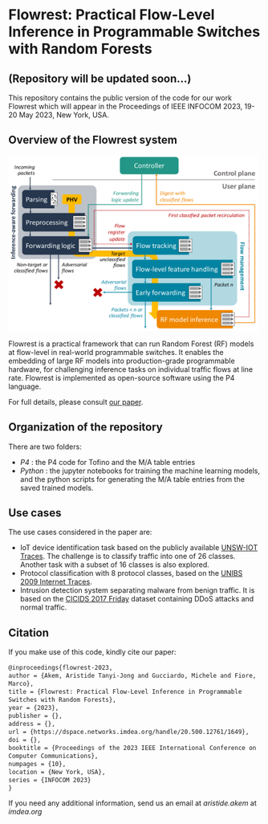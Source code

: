 # Flowrest: Practical Flow-Level Inference in Programmable Switches with Random Forests

## (Repository will be updated soon...)

This repository contains the public version of the code for our work Flowrest which will appear in the Proceedings of IEEE INFOCOM 2023, 19-20 May 2023, New York, USA.

## Overview of the Flowrest system
<img src="flowrest.png" alt="Flowrest Overview" style="height: 350px; width:500px;"/>  

Flowrest is a practical framework that can run Random Forest (RF) models at flow-level in real-world programmable switches. It
enables the embedding of large RF models into production-grade programmable hardware, for challenging inference tasks
on individual traffic flows at line rate. Flowrest is implemented as open-source software using the P4 language.

For full details, please consult <a href="https://dspace.networks.imdea.org/handle/20.500.12761/1649">our paper</a>.

## Organization of the repository  
There are two folders:  
<!-- - _Data_ : information on how to access the data  -->
- _P4_ : the P4 code for Tofino and the M/A table entries
- _Python_ : the jupyter notebooks for training the machine learning models, and the python scripts for generating the M/A table entries from the saved trained models.

## Use cases
The use cases considered in the paper are: 
- IoT device identification task based on the publicly available <a href="https://iotanalytics unsw.edu.au/iottraces.html">UNSW-IOT Traces</a>. The challenge is to classify traffic into one of 26 classes. Another task with a subset of 16 classes is also explored.
- Protocol classification with 8 protocol classes, based on the <a href="http://netweb.ing.unibs.it/~ntw/tools/traces/">UNIBS 2009 Internet Traces</a>.
- Intrusion detection system separating malware from benign traffic. It is based on the <a href="https://www.unb.ca/cic/datasets/ids-2017.html">CICIDS 2017 Friday</a> dataset containing DDoS attacks and normal traffic.

## Citation
If you make use of this code, kindly cite our paper:  
```
@inproceedings{flowrest-2023,
author = {Akem, Aristide Tanyi-Jong and Gucciardo, Michele and Fiore, Marco},
title = {Flowrest: Practical Flow-Level Inference in Programmable Switches with Random Forests},
year = {2023},
publisher = {},
address = {},
url = {https://dspace.networks.imdea.org/handle/20.500.12761/1649},
doi = {},
booktitle = {Proceedings of the 2023 IEEE International Conference on Computer Communications},
numpages = {10},
location = {New York, USA},
series = {INFOCOM 2023}
}
```

If you need any additional information, send us an email at _aristide.akem_ at _imdea.org_


